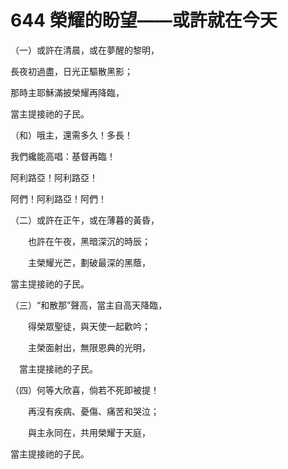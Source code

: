 # 644 榮耀的盼望——或許就在今天

（一）或許在清晨，或在夢醒的黎明，

長夜初過盡，日光正驅散黑影；

那時主耶穌滿披榮耀再降臨，

當主提接祂的子民。

（和）哦主，還需多久！多長！

我們纔能高唱：基督再臨！

阿利路亞！阿利路亞！

阿們！阿利路亞！阿們！

（二）或許在正午，或在薄暮的黃昏，

　　也許在午夜，黑暗深沉的時辰；

　　主榮耀光芒，劃破最深的黑蔭，

當主提接祂的子民。

（三）“和散那”聲高，當主自高天降臨，

　　得榮眾聖徒，與天使一起歡吟；

　　主榮面射出，無限恩典的光明，

　當主提接祂的子民。

（四）何等大欣喜，倘若不死即被提！

　　再沒有疾病、憂傷、痛苦和哭泣；

　　與主永同在，共用榮耀于天庭，

當主提接祂的子民。

